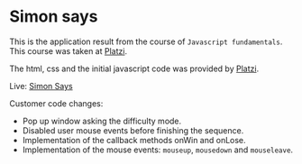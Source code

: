 # Simon says

This is the application result from the course of `Javascript fundamentals`. This course was taken at [Platzi](https://platzi.com/).

The html, css and the initial javascript code was provided by [Platzi](https://wplatzi.com).

Live:
[Simon Says](https://diegoagd10.github.io/simon_says_js/)

Customer code changes:

* Pop up window asking the difficulty mode.
* Disabled user mouse events before finishing the sequence.
* Implementation of the callback methods onWin and onLose.
* Implementation of the mouse events: `mouseup`, `mousedown` and `mouseleave`. 
